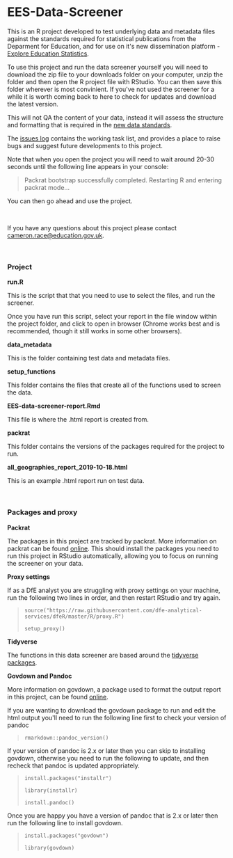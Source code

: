 # **EES-Data-Screener**
This is an R project developed to test underlying data and metadata files against the standards required for statistical publications from the Deparment for Education, and for use on it's new dissemination platform - [Explore Education Statistics](https://gss.civilservice.gov.uk/blog/how-we-listened-to-our-users-to-improve-our-education-statistics/). 

To use this project and run the data screener yourself you will need to download the zip file to your downloads folder on your computer, unzip the folder and then open the R project file with RStudio. You can then save this folder wherever is most convinient. If you've not used the screener for a while it is worth coming back to here to check for updates and download the latest version.

This will not QA the content of your data, instead it will assess the structure and formatting that is required in the [new data standards](https://teams.microsoft.com/l/channel/19%3A1bdf09280fd94df09f0d42e19cb251fb%40thread.skype/tab%3A%3A638782f8-c3cf-423f-b63c-2e5709c64b9b?groupId=679b2376-8c8c-4062-a1c9-0744ce5ac88f&tenantId=fad277c9-c60a-4da1-b5f3-b3b8b34a82f9). 

The [issues log](https://github.com/lauraselby/data-screener/issues) contains the working task list, and provides a place to raise bugs and suggest future developments to this project.

Note that when you open the project you will need to wait around 20-30 seconds until the following line appears in your console:

>Packrat bootstrap successfully completed. Restarting R and entering packrat mode...

You can then go ahead and use the project.

<br>

If you have any questions about this project please contact cameron.race@education.gov.uk.

<br>

### **Project**
**run.R** <br>

This is the script that that you need to use to select the files, and run the screener.<br>

Once you have run this script, select your report in the file window within the project folder, and click to open in browser (Chrome works best and is recommended, though it still works in some other browsers).

**data_metadata** <br>

This is the folder containing test data and metadata files.

**setup_functions** <br>

This folder contains the files that create all of the functions used to screen the data.

**EES-data-screener-report.Rmd** <br>

This file is where the .html report is created from.

**packrat**

This folder contains the versions of the packages required for the project to run.

**all_geographies_report_2019-10-18.html**

This is an example .html report run on test data.

<br>

### **Packages and proxy**
**Packrat** <br>

The packages in this project are tracked by packrat. More information on packrat can be found [online](https://rstudio.github.io/packrat/limitations.html). This should install the packages you need to run this project in RStudio automatically, allowing you to focus on running the screener on your data.

**Proxy settings**

If as a DfE analyst you are struggling with proxy settings on your machine, run the following two lines in order, and then restart RStudio and try again.

>`source("https://raw.githubusercontent.com/dfe-analytical-services/dfeR/master/R/proxy.R")` <br>
>
>`setup_proxy()`

**Tidyverse** <br>

The functions in this data screener are based around the [tidyverse packages](https://www.tidyverse.org/).

**Govdown and Pandoc** <br>

More information on govdown, a package used to format the output report in this project, can be found [online](https://ukgovdatascience.github.io/govdown/).

If you are wanting to download the govdown package to run and edit the html output you'll need to run the following line first to check your version of pandoc
>`rmarkdown::pandoc_version()`

If your version of pandoc is 2.x or later then you can skip to installing govdown, otherwise you need to run the following to update, and then recheck that pandoc is updated appropriately.

>`install.packages("installr")`
>
>`library(installr)`
>
>`install.pandoc()`

Once you are happy you have a version of pandoc that is 2.x or later then run the following line to install govdown.

>`install.packages("govdown")`
>
>`library(govdown)`
